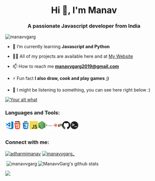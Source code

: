 <h1 align="center">Hi 👋, I'm Manav</h1>
<h3 align="center">A passionate Javascript developer from India</h3>

<p align="left"> <img src="https://komarev.com/ghpvc/?username=manavvgarg" alt="manavvgarg" /> </p>

- 🌱 I’m currently learning **Javascript and Python**

- 👨‍💻 All of my projects are available here and at [My Website](https://manavvgarg.tk)

- 📫 How to reach me **manavvgarg2019@gmail.com**

- ⚡ Fun fact **I also draw, cook and play games ;)**

- 🎵 I might be listening to something, you can see here right below :)

[<img src="https://readme-spotify-status-three.vercel.app/api/run-spotify-status" alt="Your alt what" width="350" />](https://open.spotify.com/user/curiosticgameryt)

### Languages and Tools:

<img align="left" alt="Visual Studio Code" width="26px" src="https://raw.githubusercontent.com/github/explore/80688e429a7d4ef2fca1e82350fe8e3517d3494d/topics/visual-studio-code/visual-studio-code.png" />
<img align="left" alt="HTML5" width="26px" src="https://raw.githubusercontent.com/github/explore/80688e429a7d4ef2fca1e82350fe8e3517d3494d/topics/html/html.png" />
<img align="left" alt="CSS3" width="26px" src="https://raw.githubusercontent.com/github/explore/80688e429a7d4ef2fca1e82350fe8e3517d3494d/topics/css/css.png" />
<img align="left" alt="JavaScript" width="26px" src="https://raw.githubusercontent.com/github/explore/80688e429a7d4ef2fca1e82350fe8e3517d3494d/topics/javascript/javascript.png" />
<img align="left" alt="Node.js" width="26px" src="https://raw.githubusercontent.com/github/explore/80688e429a7d4ef2fca1e82350fe8e3517d3494d/topics/nodejs/nodejs.png" />
<img align="left" alt="MongoDB" width="26px" src="https://raw.githubusercontent.com/github/explore/80688e429a7d4ef2fca1e82350fe8e3517d3494d/topics/mongodb/mongodb.png" />
<img align="left" alt="Git" width="26px" src="https://raw.githubusercontent.com/github/explore/80688e429a7d4ef2fca1e82350fe8e3517d3494d/topics/git/git.png" />
<img align="left" alt="GitHub" width="26px" src="https://raw.githubusercontent.com/github/explore/78df643247d429f6cc873026c0622819ad797942/topics/github/github.png" />
<img align="left" alt="Terminal" width="26px" src="https://raw.githubusercontent.com/github/explore/80688e429a7d4ef2fca1e82350fe8e3517d3494d/topics/terminal/terminal.png" />

<br />
<br />

<p align="left">
<h3 align="left">Connect with me:</h3>
<a href="https://twitter.com/manavvgarg_" target="blank"><img align="center" src="https://cdn.jsdelivr.net/npm/simple-icons@3.0.1/icons/twitter.svg" alt="adharmimanav" height="30" width="40" /></a>
<a href="https://instagram.com/manavvgarg_" target="blank"><img align="center" src="https://cdn.jsdelivr.net/npm/simple-icons@3.0.1/icons/instagram.svg" alt="manavvgarg_" height="30" width="40" /></a>
</p>

<p>&nbsp;<img align="center" src="https://github-readme-stats.vercel.app/api?username=manavvgarg&show_icons=true&theme=dracula" alt="manavvgarg" height="150" />
<img align="center" src="https://github-readme-stats.vercel.app/api/top-langs/?username=ManavvGarg&hide=lua&theme=dracula" alt="ManavvGarg's github stats" height="150" /></p>
<div><img src="https://github-profile-trophy.vercel.app/?username=manavvgarg&theme=dracula"></div>
